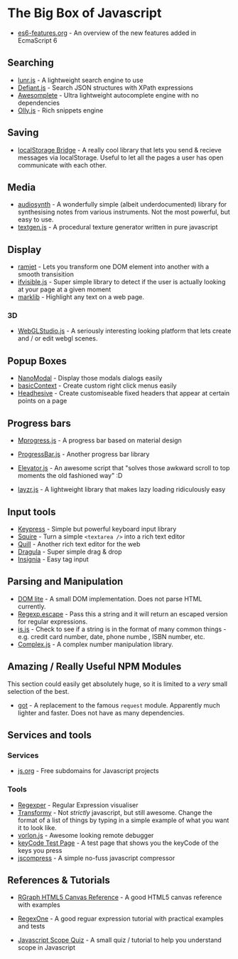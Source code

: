 # The Big Box of Javascript

 - [es6-features.org](http://es6-features.org/#SpreadOperator) - An overview of the new features added in EcmaScript 6

## Searching
 - [lunr.js](http://lunrjs.com/) - A lightweight search engine to use
 - [Defiant.js](http://www.defiantjs.com/) - Search JSON structures with XPath expressions
 - [Awesomplete](https://leaverou.github.io/awesomplete/) - Ultra lightweight autocomplete engine with no dependencies
 - [Olly.js](https://github.com/abeisgreat/Olly.js) - Rich snippets engine

## Saving
 - [localStorage Bridge](https://github.com/krasimir/lsbridge) - A really cool library that lets you send & recieve messages via localStorage. Useful to let all the pages a user has open communicate with each other.

## Media
 - [audiosynth](http://keithwhor.github.io/audiosynth/) - A wonderfully simple (albeit underdocumented) library for synthesising notes from various instruments. Not the most powerful, but easy to use.
 - [textgen.js](https://github.com/mrdoob/texgen.js) - A procedural texture generator written in pure javascript

## Display
 - [ramjet](http://www.rich-harris.co.uk/ramjet/) - Lets you transform one DOM element into another with a smooth transisition
 - [ifvisible.js](https://github.com/serkanyersen/ifvisible.js) - Super simple library to detect if the user is actually looking at your page at a given moment
 - [marklib](http://bowlingx.github.io/marklib/) - Highlight any text on a web page.

### 3D
 - [WebGLStudio.js](http://webglstudio.org/) - A seriously interesting looking platform that lets create and / or edit webgl scenes.

## Popup Boxes
 - [NanoModal](https://github.com/kylepaulsen/NanoModal) - Display those modals dialogs easily
 - [basicContext](https://github.com/electerious/basicContext) - Create custom right click menus easily
 - [Headhesive](https://markgoodyear.com/labs/headhesive/) - Create customiseable fixed headers that appear at certain points on a page

## Progress bars
 - [Mprogress.js](https://lightningtgc.github.io/MProgress.js/) - A progress bar based on material design
 - [ProgressBar.js](https://kimmobrunfeldt.github.io/progressbar.js/) - Another progress bar library
 - [Elevator.js](http://tholman.com/elevator.js/) - An awesome script that "solves those awkward scroll to top moments the old fashioned way" :D

 - [layzr.js](https://github.com/callmecavs/layzr.js) - A lightweight library that makes lazy loading ridiculously easy

## Input tools
 - [Keypress](https://dmauro.github.io/Keypress/) - Simple but powerful keyboard input library
 - [Squire](https://neilj.github.io/Squire/) - Turn a simple `<textarea />` into a rich text editor
 - [Quill](http://quilljs.com/) - Another rich text editor for the web
 - [Dragula](https://github.com/bevacqua/dragula) - Super simple drag & drop
 - [Insignia](http://bevacqua.github.io/insignia/) - Easy tag input

## Parsing and Manipulation
 - [DOM lite](https://github.com/litejs/dom-lite) - A small DOM implementation. Does not parse HTML currently.
 - [Regexp.escape](https://github.com/jonathantneal/regexp-escape) - Pass this a string and it will return an escaped version for regular expressions.
 - [is.js](https://github.com/rthor/isjs) - Check to see if a string is in the format of many common things - e.g. credit card number, date, phone numbe , ISBN number, etc.
 - [Complex.js](https://github.com/infusion/Complex.js) - A complex number manipulation library.

## Amazing / Really Useful NPM Modules
This section could easily get absolutely huge, so it is limited to a *very* small selection of the best.

 - [got](https://github.com/sindresorhus/got/) - A replacement to the famous `request` module. Apparently much lighter and faster. Does not have as many dependencies.

## Services and tools
### Services
 - [js.org](http://dns.js.org/) - Free subdomains for Javascript projects

### Tools
 - [Regexper](http://regexper.com/) - Regular Expression visualiser
 - [Transformy](https://www.transformy.io/#/app) - Not _strictly_ javascript, but still awesome. Change the format of a list of things by typing in a simple example of what you want it to look like.
 - [vorlon.js](http://www.vorlonjs.com/) - Awesome looking remote debugger
 - [keyCode Test Page](http://www.asquare.net/javascript/tests/KeyCode.html) - A test page that shows you the keyCode of the keys you press
 - [jscompress](http://jscompress.com/) - A simple no-fuss javascript compressor

## References & Tutorials
 - [RGraph HTML5 Canvas Reference](http://www.rgraph.net/reference/index.html) - A good HTML5 canvas reference with examples
 - [RegexOne](http://regexone.com/) - A good reguar expression tutorial with practical examples and tests

 - [Javascript Scope Quiz](http://madebyknight.com/javascript-scope/) - A small quiz / tutorial to help you understand scope in Javascript

